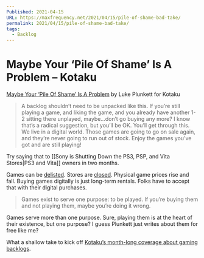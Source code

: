 ```yaml
---
Published: 2021-04-15
URL: https://maxfrequency.net/2021/04/15/pile-of-shame-bad-take/
permalink: 2021/04/15/pile-of-shame-bad-take/
tags:
  - Backlog
---
```

# Maybe Your ‘Pile Of Shame’ Is A Problem – Kotaku

[Maybe Your ‘Pile Of Shame’ Is A Problem](https://kotaku.com/maybe-your-pile-of-shame-is-a-problem-1846648396) by Luke Plunkett for Kotaku

> A backlog shouldn’t need to be unpacked like this. If you’re still playing a game, and liking the game, and you already have another 1-2 sitting there unplayed, maybe…don’t go buying any more? I know that’s a radical suggestion, but you’ll be OK. You’ll get through this. We live in a digital world. Those games are going to go on sale again, and they’re never going to run out of stock. Enjoy the games you’ve got and are still playing!

Try saying that to [[Sony is Shutting Down the PS3, PSP, and Vita Stores|PS3 and Vita]] owners in two months.

Games can be [delisted](https://www.polygon.com/2015/5/5/8557807/pt-silent-hills-demo-pulled). Stores are [closed](https://www.nintendo.com/us/whatsnew/detail/reminder-wii-shop-closes-january-30-2019/). Physical game prices rise and fall. Buying games digitally is just long-term rentals. Folks have to accept that with their digital purchases. 

> Games exist to serve one purpose: to be played. If you’re buying them and not playing them, maybe you’re doing it wrong.

Games serve more than one purpose. Sure, playing them is at the heart of their existence, but one purpose? I guess Plunkett just writes about them for free like me? 

What a shallow take to kick off [Kotaku’s month-long coverage about gaming backlogs](https://kotaku.com/welcome-to-backlog-month-1846621879).